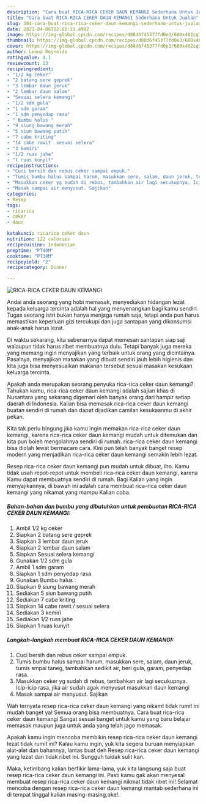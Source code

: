 ```yaml
---
description: "Cara buat RICA-RICA CEKER DAUN KEMANGI Sederhana Untuk Jualan"
title: "Cara buat RICA-RICA CEKER DAUN KEMANGI Sederhana Untuk Jualan"
slug: 384-cara-buat-rica-rica-ceker-daun-kemangi-sederhana-untuk-jualan
date: 2021-04-06T02:02:11.498Z
image: https://img-global.cpcdn.com/recipes/d88d6f45377fd0e3/680x482cq70/rica-rica-ceker-daun-kemangi-foto-resep-utama.jpg
thumbnail: https://img-global.cpcdn.com/recipes/d88d6f45377fd0e3/680x482cq70/rica-rica-ceker-daun-kemangi-foto-resep-utama.jpg
cover: https://img-global.cpcdn.com/recipes/d88d6f45377fd0e3/680x482cq70/rica-rica-ceker-daun-kemangi-foto-resep-utama.jpg
author: Leona Reynolds
ratingvalue: 4.1
reviewcount: 13
recipeingredient:
- "1/2 kg ceker"
- "2 batang sere geprek"
- "3 lembar daun jeruk"
- "2 lembar daun salam"
- "Sesuai selera kemangi"
- "1/2 sdm gula"
- "1 sdm garam"
- "1 sdm penyedap rasa"
- " Bumbu halus "
- "9 siung bawang merah"
- "5 siun bawang putih"
- "7 cabe kriting"
- "14 cabe rawit  sesuai selera"
- "3 kemiri"
- "1/2 ruas jahe"
- "1 ruas kunyit"
recipeinstructions:
- "Cuci bersih dan rebus ceker sampai empuk."
- "Tumis bumbu halus sampai harum, masukkan sere, salam, daun jeruk, tumis smpai taneg, tambahkan sedikit air, beri gula, garam, penyedap rasa."
- "Masukkan ceker yg sudah di rebus, tambahkan air lagi secukupnya. Icip-icip rasa, jika air sudah agak menyusut masukkan daun kemangi"
- "Masak sampai air menyusut. Sajikan"
categories:
- Resep
tags:
- ricarica
- ceker
- daun

katakunci: ricarica ceker daun 
nutrition: 122 calories
recipecuisine: Indonesian
preptime: "PT40M"
cooktime: "PT38M"
recipeyield: "2"
recipecategory: Dinner

---
```



![RICA-RICA CEKER DAUN KEMANGI](https://img-global.cpcdn.com/recipes/d88d6f45377fd0e3/680x482cq70/rica-rica-ceker-daun-kemangi-foto-resep-utama.jpg)

Andai anda seorang yang hobi memasak, menyediakan hidangan lezat kepada keluarga tercinta adalah hal yang menyenangkan bagi kamu sendiri. Tugas seorang istri bukan hanya menjaga rumah saja, tetapi anda pun harus memastikan keperluan gizi tercukupi dan juga santapan yang dikonsumsi anak-anak harus lezat.

Di waktu  sekarang, kita sebenarnya dapat memesan santapan siap saji walaupun tidak harus ribet membuatnya dulu. Tetapi banyak juga mereka yang memang ingin menyajikan yang terbaik untuk orang yang dicintainya. Pasalnya, menyajikan masakan yang dibuat sendiri jauh lebih higienis dan kita juga bisa menyesuaikan makanan tersebut sesuai masakan kesukaan keluarga tercinta. 



Apakah anda merupakan seorang penyuka rica-rica ceker daun kemangi?. Tahukah kamu, rica-rica ceker daun kemangi adalah sajian khas di Nusantara yang sekarang digemari oleh banyak orang dari hampir setiap daerah di Indonesia. Kalian bisa memasak rica-rica ceker daun kemangi buatan sendiri di rumah dan dapat dijadikan camilan kesukaanmu di akhir pekan.

Kita tak perlu bingung jika kamu ingin memakan rica-rica ceker daun kemangi, karena rica-rica ceker daun kemangi mudah untuk ditemukan dan kita pun boleh mengolahnya sendiri di rumah. rica-rica ceker daun kemangi bisa diolah lewat bermacam cara. Kini pun telah banyak banget resep modern yang menjadikan rica-rica ceker daun kemangi semakin lebih lezat.

Resep rica-rica ceker daun kemangi pun mudah untuk dibuat, lho. Kamu tidak usah repot-repot untuk membeli rica-rica ceker daun kemangi, karena Kamu dapat membuatnya sendiri di rumah. Bagi Kalian yang ingin menyajikannya, di bawah ini adalah cara membuat rica-rica ceker daun kemangi yang nikamat yang mampu Kalian coba.

<!--inarticleads1-->

##### Bahan-bahan dan bumbu yang dibutuhkan untuk pembuatan RICA-RICA CEKER DAUN KEMANGI:

1. Ambil 1/2 kg ceker
1. Siapkan 2 batang sere geprek
1. Siapkan 3 lembar daun jeruk
1. Siapkan 2 lembar daun salam
1. Siapkan Sesuai selera kemangi
1. Gunakan 1/2 sdm gula
1. Ambil 1 sdm garam
1. Siapkan 1 sdm penyedap rasa
1. Gunakan  Bumbu halus :
1. Siapkan 9 siung bawang merah
1. Sediakan 5 siun bawang putih
1. Sediakan 7 cabe kriting
1. Siapkan 14 cabe rawit / sesuai selera
1. Sediakan 3 kemiri
1. Sediakan 1/2 ruas jahe
1. Siapkan 1 ruas kunyit




<!--inarticleads2-->

##### Langkah-langkah membuat RICA-RICA CEKER DAUN KEMANGI:

1. Cuci bersih dan rebus ceker sampai empuk.
1. Tumis bumbu halus sampai harum, masukkan sere, salam, daun jeruk, tumis smpai taneg, tambahkan sedikit air, beri gula, garam, penyedap rasa.
1. Masukkan ceker yg sudah di rebus, tambahkan air lagi secukupnya. Icip-icip rasa, jika air sudah agak menyusut masukkan daun kemangi
1. Masak sampai air menyusut. Sajikan




Wah ternyata resep rica-rica ceker daun kemangi yang nikamt tidak rumit ini mudah banget ya! Semua orang bisa membuatnya. Cara buat rica-rica ceker daun kemangi Sangat sesuai banget untuk kamu yang baru belajar memasak maupun juga untuk anda yang telah jago memasak.

Apakah kamu ingin mencoba membikin resep rica-rica ceker daun kemangi lezat tidak rumit ini? Kalau kamu ingin, yuk kita segera buruan menyiapkan alat-alat dan bahannya, lantas buat deh Resep rica-rica ceker daun kemangi yang lezat dan tidak ribet ini. Sungguh taidak sulit kan. 

Maka, ketimbang kalian berfikir lama-lama, yuk kita langsung saja buat resep rica-rica ceker daun kemangi ini. Pasti kamu gak akan menyesal membuat resep rica-rica ceker daun kemangi nikmat tidak ribet ini! Selamat mencoba dengan resep rica-rica ceker daun kemangi mantab sederhana ini di tempat tinggal kalian masing-masing,oke!.

